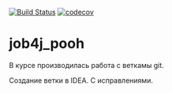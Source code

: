[![Build Status](https://travis-ci.com/konradmihelsson/job4j_pooh.svg?branch=main)](https://travis-ci.com/konradmihelsson/job4j_pooh)
[![codecov](https://codecov.io/gh/konradmihelsson/job4j_pooh/branch/main/graph/badge.svg)](https://codecov.io/gh/konradmihelsson/job4j_pooh)
# job4j_pooh

В курсе производилась работа с веткамы git.

Создание ветки в IDEA.
С исправлениями.
